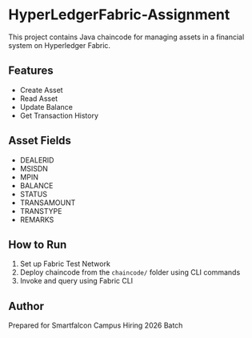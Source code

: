 # HyperLedgerFabric-Assignment
This project contains Java chaincode for managing assets in a financial system on Hyperledger Fabric.

## Features
- Create Asset
- Read Asset
- Update Balance
- Get Transaction History

## Asset Fields
- DEALERID
- MSISDN
- MPIN
- BALANCE
- STATUS
- TRANSAMOUNT
- TRANSTYPE
- REMARKS

## How to Run
1. Set up Fabric Test Network
2. Deploy chaincode from the `chaincode/` folder using CLI commands
3. Invoke and query using Fabric CLI

## Author
Prepared for Smartfalcon Campus Hiring 2026 Batch
